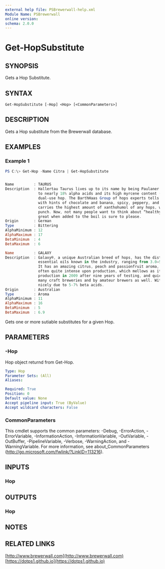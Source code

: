```yaml
---
external help file: PSBrewerwall-help.xml
Module Name: PSBrewerwall
online version:
schema: 2.0.0
---
```


# Get-HopSubstitute

## SYNOPSIS
Gets a Hop Substitute.

## SYNTAX

```
Get-HopSubstitute [-Hop] <Hop> [<CommonParameters>]
```

## DESCRIPTION
Gets a Hop substitute from the Brewerwall database.

## EXAMPLES

### Example 1
```powershell
PS C:\> Get-Hop -Name Citra | Get-HopSubstitute


Name         : TAURUS
Description  : Hallertau Taurus lives up to its name by being Paulaner’s selection for their Oktoberfest bier. With 12
               to nearly 18% alpha acids and its high myrcene content (up to 50% of the oils) it makes for a super
               dual-use hop. The BarthHaas Group of hops experts tells of Taurus’ interesting earthy, strong aroma
               with hints of chocolate and banana, spicy, peppery, and finishes with a zesty undernote of curry. It
               carries the highest amount of xanthohumol of any hops, which is like saying it’s beer with a vitamin
               punch. Now, not many people want to think about “healthy” beer, but hey, something that tastes this
               great when added to the boil is sure to please.
Origin       : German
Type         : Bittering
AlphaMinimum : 12
AlphaMaximum : 17
BetaMinimum  : 4
BetaMaximum  : 6

Name         : GALAXY
Description  : Galaxy®, a unique Australian breed of hops, has the distinction of having the highest percentages of
               essential oils known in the industry, ranging from 3.0–5.0%. It has an alpha acid content from 11-16%.
               It has an amazing citrus, peach and passionfruit aroma, especially as a late addition. The flavor is
               often quite intense upon production, which mellows as it matures. Galaxy® enjoyed her first commercial
               production in 2009 after nine years of testing, and quickly became very popular. She was taken up by
               many craft breweries and by amateur brewers as well. With a cohumulone content of 32-42%, it settles
               nicely due to 5-7% beta acids.
Origin       : Australian
Type         : Aroma
AlphaMinimum : 11
AlphaMaximum : 16
BetaMinimum  : 5
BetaMaximum  : 6.9
```

Gets one or more sutiable substitutes for a given Hop.

## PARAMETERS

### -Hop
Hop object returnd from Get-Hop.

```yaml
Type: Hop
Parameter Sets: (All)
Aliases:

Required: True
Position: 0
Default value: None
Accept pipeline input: True (ByValue)
Accept wildcard characters: False
```

### CommonParameters
This cmdlet supports the common parameters: -Debug, -ErrorAction, -ErrorVariable, -InformationAction, -InformationVariable, -OutVariable, -OutBuffer, -PipelineVariable, -Verbose, -WarningAction, and -WarningVariable.
For more information, see about_CommonParameters (http://go.microsoft.com/fwlink/?LinkID=113216).

## INPUTS

### Hop


## OUTPUTS

### Hop


## NOTES

## RELATED LINKS
[http://www.brewerwall.com](http://www.brewerwall.com)
[https://dotps1.github.io](https://dotps1.github.io)

